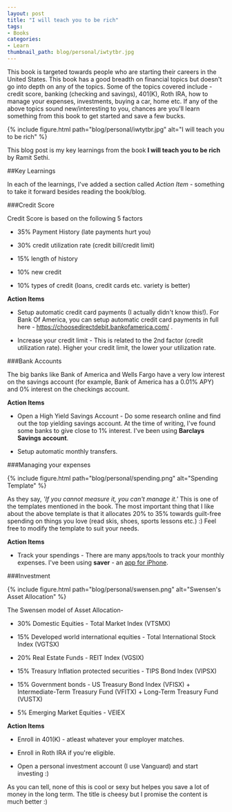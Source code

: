 ```yaml
---
layout: post
title: "I will teach you to be rich"
tags:
- Books
categories:
- Learn
thumbnail_path: blog/personal/iwtytbr.jpg
---
```


This book is targeted towards people who are starting their careers in the United States. This book has a good breadth on financial topics but doesn't go into depth on any of the topics. Some of the topics covered include - credit score, banking (checking and savings), 401(K), Roth IRA, how to manage your expenses, investments, buying a car, home etc. If any of the above topics sound new/interesting to you, chances are you'll learn something from this book to get started and save a few bucks.

{% include figure.html path="blog/personal/iwtytbr.jpg" alt="I will teach you to be rich" %}

This blog post is my key learnings from the book **I will teach you to be rich** by Ramit Sethi.

##Key Learnings

In each of the learnings, I've added a section called *Action Item* - something to take it forward besides reading the book/blog.

###Credit Score

Credit Score is based on the following 5 factors
	
* 35% Payment History (late payments hurt you)	

* 30% credit utilization rate (credit bill/credit limit)

* 15% length of history

* 10% new credit

* 10% types of credit (loans, credit cards etc. variety is better)

**Action Items** 

* Setup automatic credit card payments (I actually didn't know this!). For Bank Of America, you can setup automatic credit card payments in full here - https://choosedirectdebit.bankofamerica.com/ .

* Increase your credit limit - This is related to the 2nd factor (credit utilization rate). Higher your credit limit, the lower your utilization rate.

###Bank Accounts

The big banks like Bank of America and Wells Fargo have a very low interest on the savings account (for example, Bank of America has a 0.01% APY) and 0% interest on the checkings account. 

**Action Items** 

* Open a High Yield Savings Account - Do some research online and find out the top yielding savings account. At the time of writing, I've found some banks to give close to 1% interest. I've been using **Barclays Savings account**.

* Setup automatic monthly transfers.

###Managing your expenses
	
{% include figure.html path="blog/personal/spending.png" alt="Spending Template" %}

As they say, *'If you cannot measure it, you can't manage it.'* This is one of the templates mentioned in the book. The most important thing that I like about the above template is that it allocates 20% to 35% towards guilt-free spending on things you love (read skis, shoes, sports lessons etc.) :) Feel free to modify the template to suit your needs.	

**Action Items**

* Track your spendings - There are many apps/tools to track your monthly expenses. I've been using **saver** - an [app for iPhone](http://saverapp.co/).	

###Investment

{% include figure.html path="blog/personal/swensen.png" alt="Swensen's Asset Allocation" %}

The Swensen model of Asset Allocation- 

* 30% Domestic Equities - Total Market Index (VTSMX)

* 15% Developed world international equities - Total International Stock Index (VGTSX)

* 20% Real Estate Funds - REIT Index (VGSIX)

* 15% Treasury Inflation protected securities - TIPS Bond Index (VIPSX)

* 15% Government bonds - US Treasury Bond Index (VFISX) + Intermediate-Term Treasury Fund (VFITX) + Long-Term Treasury Fund (VUSTX)

* 5% Emerging Market Equities - VEIEX

**Action Items**
		
* Enroll in 401(K) - atleast whatever your employer matches.

* Enroll in Roth IRA if you're eligible.

* Open a personal investment account (I use Vanguard) and start investing :)

As you can tell, none of this is cool or sexy but helpes you save a lot of money in the long term. The title is cheesy but I promise the content is much better :)

